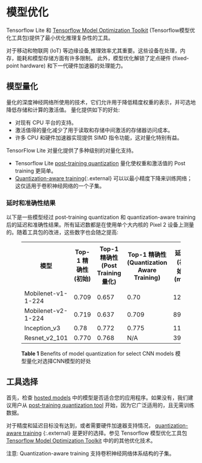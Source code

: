 # 模型优化

Tensorflow Lite 和 [Tensorflow Model Optimization Toolkit](https://www.tensorflow.org/model_optimization) (Tensorflow模型优化工具包)提供了最小优化推理复杂性的工具。

对于移动和物联网 (IoT) 等边缘设备,推理效率尤其重要。这些设备在处理，内存，能耗和模型存储方面有许多限制。
此外，模型优化解锁了定点硬件 (fixed-point hardware) 和下一代硬件加速器的处理能力。

## 模型量化

量化的深度神经网络所使用的技术，它们允许用于降低精度权重的表示，并可选地降低存储和计算的激活值。
量化提供如下的好处:

* 对现有 CPU 平台的支持。
* 激活值得的量化减少了用于读取和存储中间激活的存储器访问成本。
* 许多 CPU 和硬件加速器实现提供 SIMD 指令功能，这对量化特别有益。

TensorFlow Lite 对量化提供了多种级别的对量化支持。

* Tensorflow Lite [post-training quantization](post_training_quantization.md) 量化使权重和激活值的 Post training 更简单。
* [Quantization-aware training](https://github.com/tensorflow/tensorflow/tree/r1.13/tensorflow/contrib/quantize){:.external} 可以以最小精度下降来训练网络；这仅适用于卷积神经网络的一个子集。

### 延时和准确性结果

以下是一些模型经过 post-training quantization 和 quantization-aware training 后的延迟和准确性结果。所有延迟数都是在使用单个大内核的 Pixel 2 设备上测量的。随着工具包的改进，这些数字也会随之提高:

<figure>
  <table>
    <tr>
      <th>模型</th>
      <th>Top-1 精确性(初始) </th> 
      <th>Top-1 精确性(Post Training量化) </th>
      <th>Top-1 精确性 (Quantization Aware Training) </th>
      <th>延迟 (初始) (ms) </th> 
      <th>延迟 (Post Training量化) (ms) </th>
      <th>延迟 (Quantization Aware) (ms) </th>
      <th> 大小 (初始) (MB)</th>
      <th> 大小 (优化后) (MB)</th>
    </tr> <tr><td>Mobilenet-v1-1-224</td><td>0.709</td><td>0.657</td><td>0.70</td>
      <td>124</td><td>112</td><td>64</td><td>16.9</td><td>4.3</td></tr>
    <tr><td>Mobilenet-v2-1-224</td><td>0.719</td><td>0.637</td><td>0.709</td>
      <td>89</td><td>98</td><td>54</td><td>14</td><td>3.6</td></tr>
   <tr><td>Inception_v3</td><td>0.78</td><td>0.772</td><td>0.775</td>
      <td>1130</td><td>845</td><td>543</td><td>95.7</td><td>23.9</td></tr>
   <tr><td>Resnet_v2_101</td><td>0.770</td><td>0.768</td><td>N/A</td>
      <td>3973</td><td>2868</td><td>N/A</td><td>178.3</td><td>44.9</td></tr>
 </table>
  <figcaption>
    <b>Table 1</b> Benefits of model quantization for select CNN models 模型量化对选择CNN模型的好处
  </figcaption>
</figure>

## 工具选择

首先，检查 [hosted models](../guide/hosted_models.md) 中的模型是否适合您的应用程序。如果没有，我们建议用户从 [post-training quantization tool](post_training_quantization.md) 开始，因为它广泛适用的，且无需训练数据。

对于精度和延迟目标没有达到，或者需要硬件加速器支持情况， [quantization-aware training](https://github.com/tensorflow/tensorflow/tree/r1.13/tensorflow/contrib/quantize) {:.external} 是更好的选择。参见 Tensorflow 模型优化工具包[Tensorflow Model Optimization Toolkit](https://www.tensorflow.org/model_optimization) 中的的其他优化技术。

注意: Quantization-aware training 支持卷积神经网络体系结构的子集。
